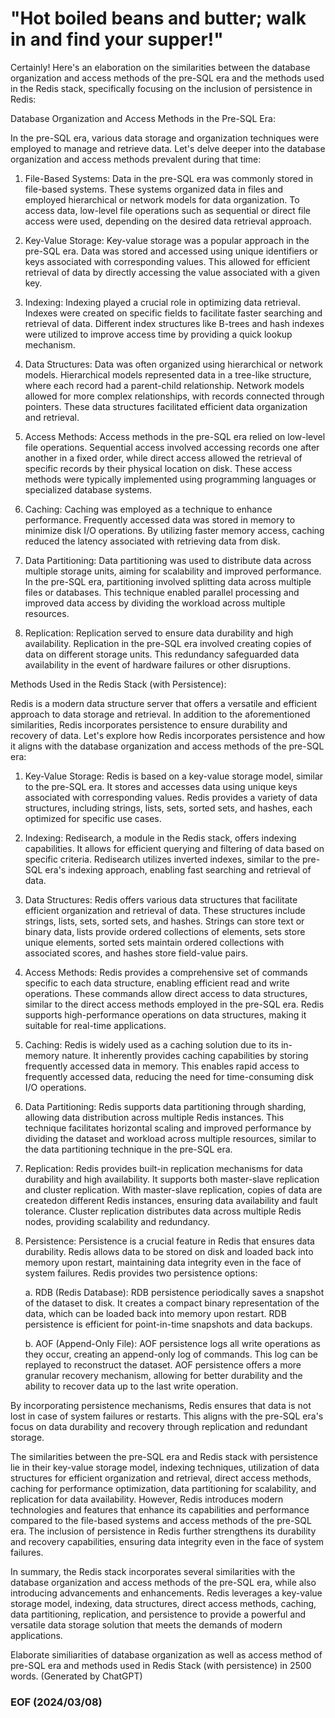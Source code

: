 # "Hot boiled beans and butter; walk in and find your supper!"

Certainly! Here's an elaboration on the similarities between the database organization and access methods of the pre-SQL era and the methods used in the Redis stack, specifically focusing on the inclusion of persistence in Redis:

Database Organization and Access Methods in the Pre-SQL Era:

In the pre-SQL era, various data storage and organization techniques were employed to manage and retrieve data. Let's delve deeper into the database organization and access methods prevalent during that time:

1. File-Based Systems: Data in the pre-SQL era was commonly stored in file-based systems. These systems organized data in files and employed hierarchical or network models for data organization. To access data, low-level file operations such as sequential or direct file access were used, depending on the desired data retrieval approach.

2. Key-Value Storage: Key-value storage was a popular approach in the pre-SQL era. Data was stored and accessed using unique identifiers or keys associated with corresponding values. This allowed for efficient retrieval of data by directly accessing the value associated with a given key.

3. Indexing: Indexing played a crucial role in optimizing data retrieval. Indexes were created on specific fields to facilitate faster searching and retrieval of data. Different index structures like B-trees and hash indexes were utilized to improve access time by providing a quick lookup mechanism.

4. Data Structures: Data was often organized using hierarchical or network models. Hierarchical models represented data in a tree-like structure, where each record had a parent-child relationship. Network models allowed for more complex relationships, with records connected through pointers. These data structures facilitated efficient data organization and retrieval.

5. Access Methods: Access methods in the pre-SQL era relied on low-level file operations. Sequential access involved accessing records one after another in a fixed order, while direct access allowed the retrieval of specific records by their physical location on disk. These access methods were typically implemented using programming languages or specialized database systems.

6. Caching: Caching was employed as a technique to enhance performance. Frequently accessed data was stored in memory to minimize disk I/O operations. By utilizing faster memory access, caching reduced the latency associated with retrieving data from disk.

7. Data Partitioning: Data partitioning was used to distribute data across multiple storage units, aiming for scalability and improved performance. In the pre-SQL era, partitioning involved splitting data across multiple files or databases. This technique enabled parallel processing and improved data access by dividing the workload across multiple resources.

8. Replication: Replication served to ensure data durability and high availability. Replication in the pre-SQL era involved creating copies of data on different storage units. This redundancy safeguarded data availability in the event of hardware failures or other disruptions.

Methods Used in the Redis Stack (with Persistence):

Redis is a modern data structure server that offers a versatile and efficient approach to data storage and retrieval. In addition to the aforementioned similarities, Redis incorporates persistence to ensure durability and recovery of data. Let's explore how Redis incorporates persistence and how it aligns with the database organization and access methods of the pre-SQL era:

1. Key-Value Storage: Redis is based on a key-value storage model, similar to the pre-SQL era. It stores and accesses data using unique keys associated with corresponding values. Redis provides a variety of data structures, including strings, lists, sets, sorted sets, and hashes, each optimized for specific use cases.

2. Indexing: Redisearch, a module in the Redis stack, offers indexing capabilities. It allows for efficient querying and filtering of data based on specific criteria. Redisearch utilizes inverted indexes, similar to the pre-SQL era's indexing approach, enabling fast searching and retrieval of data.

3. Data Structures: Redis offers various data structures that facilitate efficient organization and retrieval of data. These structures include strings, lists, sets, sorted sets, and hashes. Strings can store text or binary data, lists provide ordered collections of elements, sets store unique elements, sorted sets maintain ordered collections with associated scores, and hashes store field-value pairs.

4. Access Methods: Redis provides a comprehensive set of commands specific to each data structure, enabling efficient read and write operations. These commands allow direct access to data structures, similar to the direct access methods employed in the pre-SQL era. Redis supports high-performance operations on data structures, making it suitable for real-time applications.

5. Caching: Redis is widely used as a caching solution due to its in-memory nature. It inherently provides caching capabilities by storing frequently accessed data in memory. This enables rapid access to frequently accessed data, reducing the need for time-consuming disk I/O operations.

6. Data Partitioning: Redis supports data partitioning through sharding, allowing data distribution across multiple Redis instances. This technique facilitates horizontal scaling and improved performance by dividing the dataset and workload across multiple resources, similar to the data partitioning technique in the pre-SQL era.

7. Replication: Redis provides built-in replication mechanisms for data durability and high availability. It supports both master-slave replication and cluster replication. With master-slave replication, copies of data are createdon different Redis instances, ensuring data availability and fault tolerance. Cluster replication distributes data across multiple Redis nodes, providing scalability and redundancy.

8. Persistence: Persistence is a crucial feature in Redis that ensures data durability. Redis allows data to be stored on disk and loaded back into memory upon restart, maintaining data integrity even in the face of system failures. Redis provides two persistence options:

   a. RDB (Redis Database): RDB persistence periodically saves a snapshot of the dataset to disk. It creates a compact binary representation of the data, which can be loaded back into memory upon restart. RDB persistence is efficient for point-in-time snapshots and data backups.

   b. AOF (Append-Only File): AOF persistence logs all write operations as they occur, creating an append-only log of commands. This log can be replayed to reconstruct the dataset. AOF persistence offers a more granular recovery mechanism, allowing for better durability and the ability to recover data up to the last write operation.

By incorporating persistence mechanisms, Redis ensures that data is not lost in case of system failures or restarts. This aligns with the pre-SQL era's focus on data durability and recovery through replication and redundant storage.

The similarities between the pre-SQL era and Redis stack with persistence lie in their key-value storage model, indexing techniques, utilization of data structures for efficient organization and retrieval, direct access methods, caching for performance optimization, data partitioning for scalability, and replication for data availability. However, Redis introduces modern technologies and features that enhance its capabilities and performance compared to the file-based systems and access methods of the pre-SQL era. The inclusion of persistence in Redis further strengthens its durability and recovery capabilities, ensuring data integrity even in the face of system failures.

In summary, the Redis stack incorporates several similarities with the database organization and access methods of the pre-SQL era, while also introducing advancements and enhancements. Redis leverages a key-value storage model, indexing, data structures, direct access methods, caching, data partitioning, replication, and persistence to provide a powerful and versatile data storage solution that meets the demands of modern applications.

Elaborate similiarities of database organization as well as access method of pre-SQL era and methods used in Redis Stack (with persistence) in 2500 words. (Generated by ChatGPT)

### EOF (2024/03/08)